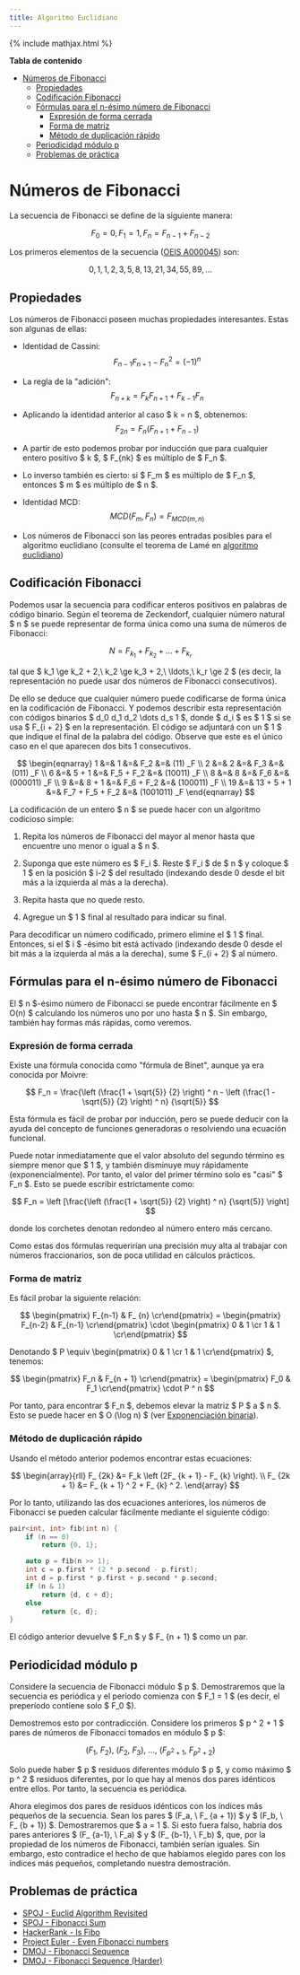 ```yaml
---
title: Algoritmo Euclidiano
---
```

{% include mathjax.html %}

**Tabla de contenido**

- [Números de Fibonacci](#números-de-fibonacci)
  - [Propiedades](#propiedades)
  - [Codificación Fibonacci](#codificación-fibonacci)
  - [Fórmulas para el n-ésimo número de Fibonacci](#fórmulas-para-el-n-ésimo-número-de-fibonacci)
    - [Expresión de forma cerrada](#expresión-de-forma-cerrada)
    - [Forma de matriz](#forma-de-matriz)
    - [Método de duplicación rápido](#método-de-duplicación-rápido)
  - [Periodicidad módulo p](#periodicidad-módulo-p)
  - [Problemas de práctica](#problemas-de-práctica)

# Números de Fibonacci

La secuencia de Fibonacci se define de la siguiente manera:

$$ F_0 = 0, F_1 ​​= 1, F_n = F_{n-1} + F_{n-2} $$

Los primeros elementos de la secuencia ([OEIS A000045](http://oeis.org/A000045)) son:

$$ 0, 1, 1, 2, 3, 5, 8, 13, 21, 34, 55, 89, ... $$

## Propiedades

Los números de Fibonacci poseen muchas propiedades interesantes. Estas son algunas de ellas:

* Identidad de Cassini:
  $$ F_{n-1} F_{n + 1} - F_n ^ 2 = (-1) ^ n $$

* La regla de la "adición":
  $$ F_{n + k} = F_k F_{n + 1} + F_{k-1} F_n $$

* Aplicando la identidad anterior al caso $ k = n $, obtenemos:
  $$ F_{2n} = F_n (F_{n + 1} + F_{n-1}) $$

* A partir de esto podemos probar por inducción que para cualquier entero positivo $ k $, $ F_{nk} $ es múltiplo de $ F_n $.

* Lo inverso también es cierto: si $ F_m $ es múltiplo de $ F_n $, entonces $ m $ es múltiplo de $ n $.

* Identidad MCD:
  $$ MCD(F_m, F_n) = F_{MCD(m, n)} $$

* Los números de Fibonacci son las peores entradas posibles para el algoritmo euclidiano (consulte el teorema de Lamé en [algoritmo euclidiano](/algebra/fundamentos/algoritmo-euclidiano.html))

## Codificación Fibonacci

Podemos usar la secuencia para codificar enteros positivos en palabras de código binario. Según el teorema de Zeckendorf, cualquier número natural $ n $ se puede representar de forma única como una suma de números de Fibonacci:

$$ N = F_{k_1} + F_{k_2} + \ldots + F_{k_r} $$

tal que $ k_1 \ge k_2 + 2,\ k_2 \ge k_3 + 2,\ \ldots,\ k_r \ge 2 $ (es decir, la representación no puede usar dos números de Fibonacci consecutivos).

De ello se deduce que cualquier número puede codificarse de forma única en la codificación de Fibonacci.
Y podemos describir esta representación con códigos binarios $ d_0 d_1 d_2 \dots d_s 1 $, donde $ d_i $ es $ 1 $ si se usa $ F_{i + 2} $ en la representación.
El código se adjuntará con un $ 1 $ que indique el final de la palabra del código.
Observe que este es el único caso en el que aparecen dos bits 1 consecutivos.

$$ \begin{eqnarray}
1 &=& 1 &=& F_2 &=& (11) _F \\
2 &=& 2 &=& F_3 &=& (011) _F \\
6 &=& 5 + 1 &=& F_5 + F_2 &=& (10011) _F \\
8 &=& 8 &=& F_6 &=& (000011) _F \\
9 &=& 8 + 1 &=& F_6 + F_2 &=& (100011) _F \\
19 &=& 13 + 5 + 1 &=& F_7 + F_5 + F_2 &=& (1001011) _F
\end{eqnarray} $$

La codificación de un entero $ n $ se puede hacer con un algoritmo codicioso simple:

1. Repita los números de Fibonacci del mayor al menor hasta que encuentre uno menor o igual a $ n $.

2. Suponga que este número es $ F_i $. Reste $ F_i $ de $ n $ y coloque $ 1 $ en la posición $ i-2 $ del resultado (indexando desde 0 desde el bit más a la izquierda al más a la derecha).

3. Repita hasta que no quede resto.

4. Agregue un $ 1 $ final al resultado para indicar su final.

Para decodificar un número codificado, primero elimine el $ 1 $ final. Entonces, si el $ i $ -ésimo bit está activado (indexando desde 0 desde el bit más a la izquierda al más a la derecha), sume $ F_{i + 2} $ al número.

## Fórmulas para el n-ésimo número de Fibonacci

El $ n $-ésimo número de Fibonacci se puede encontrar fácilmente en $ O(n) $ calculando los números uno por uno hasta $ n $. Sin embargo, también hay formas más rápidas, como veremos.

### Expresión de forma cerrada

Existe una fórmula conocida como "fórmula de Binet", aunque ya era conocida por Moivre:

$$ F_n = \frac{\left (\frac{1 + \sqrt{5}} {2} \right) ^ n - \left (\frac{1 - \sqrt{5}} {2} \right) ^ n} {\sqrt{5}} $$

Esta fórmula es fácil de probar por inducción, pero se puede deducir con la ayuda del concepto de funciones generadoras o resolviendo una ecuación funcional.

Puede notar inmediatamente que el valor absoluto del segundo término es siempre menor que $ 1 $, y también disminuye muy rápidamente (exponencialmente). Por tanto, el valor del primer término solo es "casi" $ F_n $. Esto se puede escribir estrictamente como:

$$ F_n = \left [\frac{\left (\frac{1 + \sqrt{5}} {2} \right) ^ n} {\sqrt{5}} \right] $$

donde los corchetes denotan redondeo al número entero más cercano.

Como estas dos fórmulas requerirían una precisión muy alta al trabajar con números fraccionarios, son de poca utilidad en cálculos prácticos.

### Forma de matriz

Es fácil probar la siguiente relación:

$$ \begin{pmatrix} F_{n-1} & F_ {n} \cr\end{pmatrix} = \begin{pmatrix} F_{n-2} & F_{n-1} \cr\end{pmatrix} \cdot \begin{pmatrix} 0 & 1 \cr 1 & 1 \cr\end{pmatrix} $$

Denotando $ P \equiv \begin{pmatrix} 0 & 1 \cr 1 & 1 \cr\end{pmatrix} $, tenemos:

$$ \begin{pmatrix} F_n & F_{n + 1} \cr\end{pmatrix} = \begin{pmatrix} F_0 & F_1 \cr\end{pmatrix} \cdot P ^ n $$

Por tanto, para encontrar $ F_n $, debemos elevar la matriz $ P $ a $ n $. Esto se puede hacer en $ O (\log n) $ (ver [Exponenciación binaria](/algebra/fundamentos/exponenciacion-binaria.html)).

### Método de duplicación rápido

Usando el método anterior podemos encontrar estas ecuaciones:

$$ \begin{array}{rll}
    F_ {2k} &= F_k \left (2F_ {k + 1} - F_ {k} \right). \\
    F_ {2k + 1} &= F_ {k + 1} ^ 2 + F_ {k} ^ 2.
\end{array} $$

Por lo tanto, utilizando las dos ecuaciones anteriores, los números de Fibonacci se pueden calcular fácilmente mediante el siguiente código:

```cpp
pair<int, int> fib(int n) {
    if (n == 0)
        return {0, 1};

    auto p = fib(n >> 1);
    int c = p.first * (2 * p.second - p.first);
    int d = p.first * p.first + p.second * p.second;
    if (n & 1)
        return {d, c + d};
    else
        return {c, d};
}
```

El código anterior devuelve $ F_n $ y $ F_ {n + 1} $ como un par.

## Periodicidad módulo p

Considere la secuencia de Fibonacci módulo $ p $. Demostraremos que la secuencia es periódica y el período comienza con $ F_1 = 1 $ (es decir, el preperíodo contiene solo $ F_0 $).

Demostremos esto por contradicción. Considere los primeros $ p ^ 2 + 1 $ pares de números de Fibonacci tomados en módulo $ p $:

$$ (F_1, \ F_2), \ (F_2, \ F_3), \ \ldots, \ (F_ {p ^ 2 + 1}, \ F_ {p ^ 2 + 2}) $$

Solo puede haber $ p $ residuos diferentes módulo $ p $, y como máximo $ p ^ 2 $ residuos diferentes, por lo que hay al menos dos pares idénticos entre ellos. Por tanto, la secuencia es periódica.

Ahora elegimos dos pares de residuos idénticos con los índices más pequeños de la secuencia. Sean los pares $ (F_a, \ F_ {a + 1}) $ y $ (F_b, \ F_ {b + 1}) $. Demostraremos que $ a = 1 $. Si esto fuera falso, habría dos pares anteriores $ (F_ {a-1}, \ F_a) $ y $ (F_ {b-1}, \ F_b) $, que, por la propiedad de los números de Fibonacci, también serían iguales. Sin embargo, esto contradice el hecho de que habíamos elegido pares con los índices más pequeños, completando nuestra demostración.

## Problemas de práctica

* [SPOJ - Euclid Algorithm Revisited](http://www.spoj.com/problems/MAIN74/)
* [SPOJ - Fibonacci Sum](http://www.spoj.com/problems/FIBOSUM/)
* [HackerRank - Is Fibo](https://www.hackerrank.com/contests/codesprint5/challenges/is-fibo/problem)
* [Project Euler - Even Fibonacci numbers](https://www.hackerrank.com/contests/projecteuler/challenges/euler002/problem)
* [DMOJ - Fibonacci Sequence](https://dmoj.ca/problem/fibonacci)
* [DMOJ - Fibonacci Sequence (Harder)](https://dmoj.ca/problem/fibonacci2)
